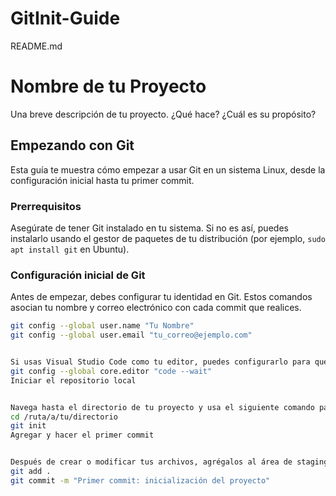 # GitInit-Guide

README.md

# Nombre de tu Proyecto

Una breve descripción de tu proyecto. ¿Qué hace? ¿Cuál es su propósito?

## Empezando con Git

Esta guía te muestra cómo empezar a usar Git en un sistema Linux, desde la configuración inicial hasta tu primer commit.

### Prerrequisitos

Asegúrate de tener Git instalado en tu sistema. Si no es así, puedes instalarlo usando el gestor de paquetes de tu distribución (por ejemplo, `sudo apt install git` en Ubuntu).

### Configuración inicial de Git

Antes de empezar, debes configurar tu identidad en Git. Estos comandos asocian tu nombre y correo electrónico con cada commit que realices.

```bash
git config --global user.name "Tu Nombre"
git config --global user.email "tu_correo@ejemplo.com"


Si usas Visual Studio Code como tu editor, puedes configurarlo para que se abra automáticamente cuando Git lo necesite (por ejemplo, para escribir un mensaje de commit).
git config --global core.editor "code --wait"
Iniciar el repositorio local


Navega hasta el directorio de tu proyecto y usa el siguiente comando para inicializar un nuevo repositorio de Git. Esto creará una carpeta oculta llamada .git.
cd /ruta/a/tu/directorio
git init
Agregar y hacer el primer commit


Después de crear o modificar tus archivos, agrégalos al área de staging y luego realiza el primer commit.
git add .
git commit -m "Primer commit: inicialización del proyecto"
